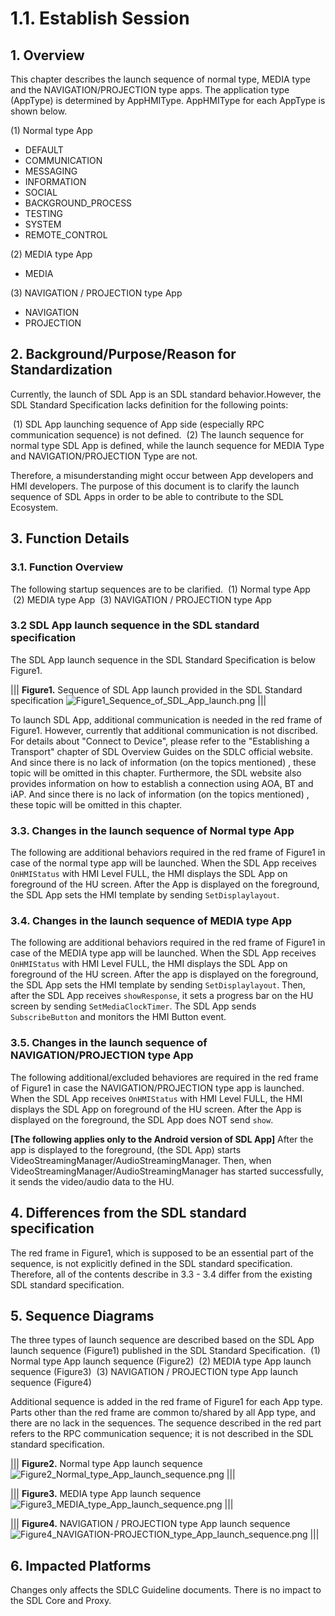 # 1.1. Establish Session

## 1. Overview
This chapter describes the launch sequence of normal type, MEDIA type and the NAVIGATION/PROJECTION type apps.
The application type (AppType) is determined by AppHMIType. AppHMIType for each AppType is shown below.

(1) Normal type App
- DEFAULT
- COMMUNICATION
- MESSAGING
- INFORMATION
- SOCIAL
- BACKGROUND_PROCESS
- TESTING
- SYSTEM
- REMOTE_CONTROL

(2) MEDIA type App
- MEDIA

(3) NAVIGATION / PROJECTION type App
- NAVIGATION
- PROJECTION

## 2. Background/Purpose/Reason for Standardization
Currently, the launch of SDL App is an SDL standard behavior.However, the SDL Standard Specification lacks definition for the following points:

&nbsp;(1) SDL App launching sequence of App side (especially RPC communication sequence) is not defined.
&nbsp;(2) The launch sequence for normal type SDL App is defined, while the launch sequence for MEDIA Type and NAVIGATION/PROJECTION Type are not.</ol>

Therefore, a misunderstanding might occur between App developers and HMI developers. The purpose of this document is to clarify the launch sequence of SDL Apps in order to be able to contribute to the SDL Ecosystem.

## 3. Function Details
### 3.1. Function Overview
The following startup sequences are to be clarified.
&nbsp;(1) Normal type App
&nbsp;(2) MEDIA type App
&nbsp;(3) NAVIGATION / PROJECTION type App

### 3.2 SDL App launch sequence in the SDL standard specification
The SDL App launch sequence in the SDL Standard Specification is below Figure1.

|||
**Figure1.** Sequence of SDL App launch provided in the SDL Standard specification
![Figure1_Sequence_of_SDL_App_launch.png](./assets/Figure1_Sequence_of_SDL_App_launch.png)
|||

To launch SDL App, additional communication is needed in the red frame of Figure1. However, currently that additional communication is not discribed. For details about "Connect to Device", please refer to the "Establishing a Transport" chapter of SDL Overview Guides on the SDLC official website. And since there is no lack of information (on the topics mentioned) , these topic will be omitted in this chapter.
Furthermore, the SDL website also provides information on how to establish a connection using AOA, BT and iAP. And since there is no lack of information (on the topics mentioned) , these topic will be omitted in this chapter.


### 3.3. Changes in the launch sequence of Normal type App
The following are additional behaviors required in the red frame of Figure1 in case of the normal type app will be launched.
When the SDL App receives `OnHMIStatus` with HMI Level FULL, the HMI displays the SDL App on foreground of the HU screen. After the App is displayed on the foreground, the SDL App sets the HMI template by sending `SetDisplaylayout`.

### 3.4. Changes in the launch sequence of MEDIA type App
The following are additional behaviors required in the red frame of Figure1 in case of the MEDIA type app will be launched.
When the SDL App receives `OnHMIStatus` with HMI Level FULL, the HMI displays the SDL App on foreground of the HU screen. After the app is displayed on the foreground, the SDL App sets the HMI template by sending `SetDisplaylayout`. Then, after the SDL App receives `showResponse`, it sets a progress bar on the HU screen by sending `SetMediaClockTimer`. The SDL App sends `SubscribeButton` and monitors the HMI Button event.

### 3.5. Changes in the launch sequence of NAVIGATION/PROJECTION type App
The following additional/excluded behaviores are required in the red frame of Figure1 in case the NAVIGATION/PROJECTION type app is launched.
When the SDL App receives `OnHMIStatus` with HMI Level FULL, the HMI displays the SDL App on foreground of the HU screen. After the App is displayed on the foreground, the SDL App does NOT send `show`.

<b>[The following applies only to the Android version of SDL App]</b>
After the app is displayed to the foreground, (the SDL App) starts VideoStreamingManager/AudioStreamingManager. Then, when VideoStreamingManager/AudioStreamingManager has started successfully, it sends the video/audio data to the HU.


## 4. Differences from the SDL standard specification
The red frame in Figure1, which is supposed to be an essential part of the sequence, is not explicitly defined in the SDL standard specification. Therefore, all of the contents describe in 3.3 - 3.4 differ from the existing SDL standard specification.


## 5. Sequence Diagrams
The three types of launch sequence are described based on the SDL App launch sequence (Figure1) published in the SDL Standard Specification.
&nbsp;(1) Normal type App launch sequence (Figure2)
&nbsp;(2) MEDIA type App launch sequence (Figure3)
&nbsp;(3) NAVIGATION / PROJECTION type App launch sequence (Figure4)

Additional sequence is added in the red frame of Figure1 for each App type. Parts other than the red frame are common to/shared by all App type, and there are no lack in the sequences. The sequence described in the red part refers to the RPC communication sequence; it is not described in the SDL standard specification.

|||
**Figure2.** Normal type App launch sequence
![Figure2_Normal_type_App_launch_sequence.png](./assets/Figure2_Normal_type_App_launch_sequence.png)
|||

|||
**Figure3.** MEDIA type App launch sequence
![Figure3_MEDIA_type_App_launch_sequence.png](./assets/Figure3_MEDIA_type_App_launch_sequence.png)
|||

|||
**Figure4.** NAVIGATION / PROJECTION type App launch sequence
![Figure4_NAVIGATION-PROJECTION_type_App_launch_sequence.png](./assets/Figure4_NAVIGATION-PROJECTION_type_App_launch_sequence.png)
|||

## 6. Impacted Platforms
Changes only affects the SDLC Guideline documents. There is no impact to the SDL Core and Proxy.

